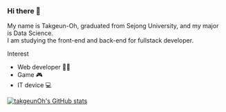 ### Hi there 👋
My name is Takgeun-Oh, graduated from Sejong University, and my major is Data Science.
<br>I am studying the front-end and back-end for fullstack developer.

Interest
- Web developer 👨‍💻
- Game 🎮
- IT device 💻

[![takgeunOh's GitHub stats](https://github-readme-stats.vercel.app/api?username=takgeunOh)](https://github.com/anuraghazra/github-readme-stats)

<!--
**takgeunOh/takgeunOh** is a ✨ _special_ ✨ repository because its `README.md` (this file) appears on your GitHub profile.

Here are some ideas to get you started:

- 🔭 I’m currently working on ...
- 🌱 I’m currently learning ...
- 👯 I’m looking to collaborate on ...
- 🤔 I’m looking for help with ...
- 💬 Ask me about ...
- 📫 How to reach me: ...
- 😄 Pronouns: ...
- ⚡ Fun fact: ...
-->
